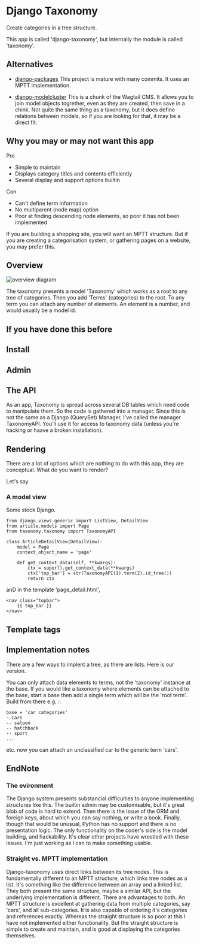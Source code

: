 # Django Taxonomy
Create categories in a tree structure.

This app is called 'django-taxonomy', but internally the module is called 'taxonomy'.

## Alternatives

- [django-packages](https://github.com/callowayproject/django-categories)
    This project is mature with many commits. It uses an MPTT implementation.

- [django-modelcluster](https://github.com/wagtail/django-modelcluster)
This is a chunk of the Wagtail CMS. It allows you to join model objects togrether, even as they are created, then save in a chink. Not quite the same thing as a taxonomy, but it does define relations between models, so if you are looking for that, it may be a direct fit.
 
## Why you may or may not want this app
Pro
- Simple to maintain
- Displays category titles and contents efficiently
- Several display and support options builtin 

Con
- Can't define term information
- No multiparent (node map) option
- Poor at finding descending node elements, so poor it has not been implemented

If you are building a shopping site, you will want an MPTT structure. But if you are creating a categorisation system, or gathering pages on a website, you may prefer this.

## Overview
![overview diagram](screenshots/overview.svg?raw=true&sanitize=true)

The taxonomy presents a model 'Taxonomy' which works as a root to any tree of categories. Then you add 'Terms' (categories) to the root. To any term you can attach any number of elements. An element is a number, and would usually be a model id.


## If you have done this before

## Install

## Admin

## The API
As an app, Taxonomy is spread across several DB tables which need code to manipulate them. So the code is gathered into a manager. Since this is not the same as a Django (QuerySet) Manager, I've called the manager TaxonomyAPI. You'll use it for access to taxonomy data (unless you're hacking or haave a broken installation). 


## Rendering
There are a lot of options which are nothing to do with this app, they are conceptual. What do you want to render?

Let's say
### A model view
Some stock Django. 

    from django.views.generic import ListView, DetailView
    from article.models import Page
    from taxonomy.taxonomy import TaxonomyAPI

    class ArticleDetailView(DetailView):
        model = Page
        context_object_name = 'page'
        
        def get_context_data(self, **kwargs):
            ctx = super().get_context_data(**kwargs)
            ctx['top_bar'] = str(TaxonomyAPI(1).term(2).id_tree())
            return ctx

anD in the template 'page_detail.html',

    <nav class="topbar">
        {{ top_bar }}
    </nav>

## Template tags

## Implementation notes
There are a few ways to implent a tree, as there are lists. Here is our version.

You can only attach data elements to terms, not the 'taxonomy' instance at the base. If you would like a taxonomy where elements can be attached to the base, start a base then add a single term which will be the 'root term'. Build from there e.g. ::

    base = 'car categories'
    - Cars
    -- saloon 
    -- hatchback 
    -- sport
    ...
  
etc. now you can attach an unclassified car to the generic term 'cars'.

## EndNote
### The evironment
The Django system presents substancial difficulties to anyone implementing structures like this. The builtin admin may be customisable, but it's great blob of code is hard to extend. Then there is the issue of the ORM and foreign keys, about which you can say nothing, or write a book. Finally, though that would be unusual, Python has no support and there is no presentation logic. The only functionality on the coder's side is the model building, and hackability. It's clear other projects have wrestled with these issues. I'm just working as I can to make something usable.

### Straight vs. MPTT implementation
Django-taxonomy uses direct links between its tree nodes. This is fundamentally different to an MPTT structure, which links tree nodes as a list. It's something like the difference between an array and a linked list. They both present the same structure, maybe a similar API, but the underlying implementation is different. There are advantages to both. An MPTT structure is excellent at gathering data from multiple categories, say 'cars', and all sub-categories. It is also capable of ordering it's categories and references exactly. Whereas the straight structure is so poor at this I have not implemented either functionality. But the straight structure is simple to create and maintain, and is good at displaying the categories themselves.
